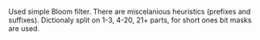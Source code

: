 Used simple Bloom filter.
There are miscelanious heuristics (prefixes and suffixes).
Dictionaly split on 1-3, 4-20, 21+ parts, for short ones bit masks are used.
